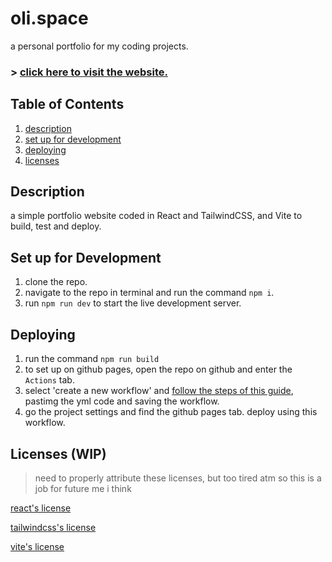 # oli.space
a personal portfolio for my coding projects.

### > [click here to visit the website.](https://olicauli.github.io)

## Table of Contents
1. [description](#description)
2. [set up for development](#set-up-for-development)
3. [deploying](#deploying)
4. [licenses](#license-wip)

## Description
a simple portfolio website coded in React and TailwindCSS, and Vite to build, test and deploy.

## Set up for Development
1. clone the repo.
2. navigate to the repo in terminal and run the command `npm i`.
3. run `npm run dev` to start the live development server.

## Deploying
1. run the command `npm run build`
2. to set up on github pages, open the repo on github and enter the `Actions` tab.
3. select 'create a new workflow' and [follow the steps of this guide](#https://vitejs.dev/guide/static-deploy.html#github-pages), pastimg the yml code and saving the workflow.
4. go the project settings and find the github pages tab. deploy using this workflow.

## Licenses (WIP)
> need to properly attribute these licenses, but too tired atm so this is a job for future me i think

[react's license](https://github.com/reactjs/react.dev/blob/main/LICENSE-DOCS.md)

[tailwindcss's license](https://tailwindui.com/license)

[vite's license](https://github.com/vitejs/vite/blob/main/packages/vite/LICENSE.md)